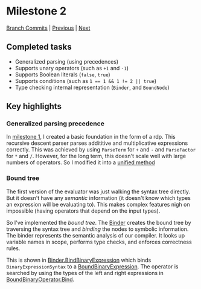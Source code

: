 # Milestone 2

[Branch Commits](https://github.com/IsmailAkram/kusanagi/commits/milestone2-unary-operators) |
[Previous](milestone-01.md) |
[Next](milestone-03.md)

## Completed tasks

* Generalized parsing (using precedences)
* Supports unary operators (such as `+1` and `-1`)
* Supports Boolean literals (`false`, `true`)
* Supports conditions (such as `1 == 1 && 1 != 2 || true`)
* Type checking internal representation (`Binder`, and `BoundNode`)

## Key highlights

### Generalized parsing precedence

In [milestone 1](milestone-01.md), I created a basic foundation in the form of a rdp.  This recursive descent parser parses addititive and multiplicative expressions correctly. This was achieved by using `ParseTerm` for `+` and `-` and `ParseFactor` for `*` and `/`.
However, for the long term, this doesn't scale well with large numbers of operators. So I modified it into a [unified method][precedence-parsing]

[precedence-parsing]: https://github.com/IsmailAkram/kusanagi/blob/milestone2-unary-operators/kc/Code_Analysis/Syntax/Parser.cs#L94-L121

### Bound tree

The first version of the evaluator was just walking the syntax tree directly. 
But it doesn't have any *semantic* information (it doesn't
know which types an expression will be evaluating to). This makes complex features nigh on impossible (having operators that
depend on the input types).

So I've implemented the *bound tree*. The [Binder][binder] creates the bound tree
by traversing the syntax tree and *binding* the nodes to symbolic information.
The binder represents the semantic analysis of
our compiler. It looks up variable names in scope,
performs type checks, and enforces correctness rules.

This is shown in [Binder.BindBinaryExpression][bind-binary] which
binds `BinaryExpressionSyntax` to a [BoundBinaryExpression][bound-binary]. The
operator is searched by using the types of the left and right expressions in
[BoundBinaryOperator.Bind][bind-binary-op].

[binder]: https://github.com/IsmailAkram/kusanagi/blob/milestone2-unary-operators/kc/Code_Analysis/Syntax/Binding/Binder.cs
[bind-binary]: https://github.com/IsmailAkram/kusanagi/blob/milestone2-unary-operators/kc/Code_Analysis/Syntax/Binding/Binder.cs#L48-L61
[bound-binary]: https://github.com/IsmailAkram/kusanagi/blob/milestone2-unary-operators/kc/Code_Analysis/Syntax/Binding/BoundBinaryExpression.cs#L5-L18
[bind-binary-op]: https://github.com/IsmailAkram/kusanagi/blob/milestone2-unary-operators/kc/Code_Analysis/Syntax/Binding/BoundBinaryOperator.cs#L52-L61
